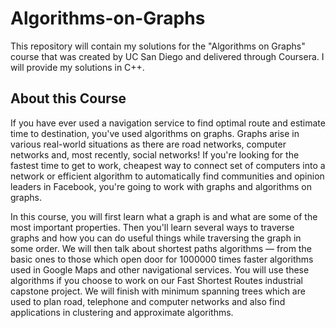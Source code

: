 # Algorithms-on-Graphs

This repository will contain my solutions for the "Algorithms on Graphs" course that was created by UC San Diego and delivered through Coursera. I will provide my solutions in C++.


## About this Course

If you have ever used a navigation service to find optimal route and estimate time to destination, you've used algorithms on graphs. Graphs arise in various real-world situations as there are road networks, computer networks and, most recently, social networks! If you're looking for the fastest time to get to work, cheapest way to connect set of computers into a network or efficient algorithm to automatically find communities and opinion leaders in Facebook, you're going to work with graphs and algorithms on graphs.

In this course, you will first learn what a graph is and what are some of the most important properties. Then you'll learn several ways to traverse graphs and how you can do useful things while traversing the graph in some order. We will then talk about shortest paths algorithms — from the basic ones to those which open door for 1000000 times faster algorithms used in Google Maps and other navigational services. You will use these algorithms if you choose to work on our Fast Shortest Routes industrial capstone project. We will finish with minimum spanning trees which are used to plan road, telephone and computer networks and also find applications in clustering and approximate algorithms.
